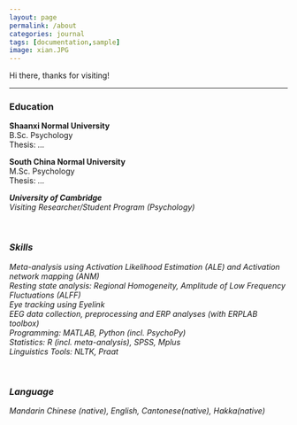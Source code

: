 ```yaml
---
layout: page
permalink: /about
categories: journal
tags: [documentation,sample]
image: xian.JPG
---
```


Hi there, thanks for visiting!

---
### Education

<b> Shaanxi Normal University </b><br />
B.Sc. Psychology <br>
Thesis: <i> ... </i> 


<b> South China Normal University </b><br />
M.Sc. Psychology  <br>
Thesis: <i>...<i>


<b> University of Cambridge </b><br />
Visiting Researcher/Student Program (Psychology) 

<br>

### Skills

Meta-analysis using Activation Likelihood Estimation (ALE) and Activation network mapping (ANM) <br>
Resting state analysis: Regional Homogeneity, Amplitude of Low Frequency Fluctuations (ALFF) <br>
Eye tracking using Eyelink <br>
EEG data collection, preprocessing and ERP analyses (with ERPLAB toolbox)<br>
Programming: MATLAB, Python (incl. PsychoPy) <br>
Statistics: R (incl. meta-analysis), SPSS, Mplus <br>
Linguistics Tools: NLTK, Praat <br>

<br>

### Language

Mandarin Chinese (native), English, Cantonese(native), Hakka(native)

 <br>
 